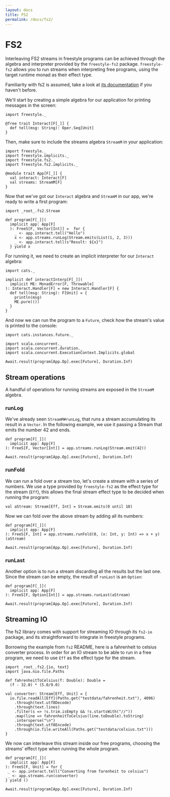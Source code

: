 ```yaml
---
layout: docs
title: FS2
permalink: /docs/fs2/
---
```


# FS2

Interleaving FS2 streams in freestyle programs can be achieved through the algebra and interpreter provided by the `freestyle-fs2` package. `freestyle-fs2` allows you to run streams when interpreting free programs, using the target runtime monad as their effect type.

Familiarity with fs2 is assumed, take a look at [its documentation](https://github.com/functional-streams-for-scala/fs2/blob/series/1.0/docs/guide.md) if you haven't before.

We'll start by creating a simple algebra for our application for printing messages in the screen:

```tut:book
import freestyle._

@free trait Interact[F[_]] {
  def tell(msg: String): Oper.Seq[Unit]
}
```

Then, make sure to include the streams algebra `StreamM` in your application:

```tut:book
import freestyle._
import freestyle.implicits._
import freestyle.fs2._
import freestyle.fs2.implicits._

@module trait App[F[_]] {
  val interact: Interact[F]
  val streams: StreamM[F]
}
```

Now that we've got our `Interact` algebra and `StreamM` in our app, we're ready to write a first program:

```tut:book
import _root_.fs2.Stream

def program[F[_]](
  implicit app: App[F]
  ): FreeS[F, Vector[Int]] =  for {
    _ <- app.interact.tell("Hello")
	x <- app.streams.runLog(Stream.emits(List(1, 2, 3)))
	_ <- app.interact.tell(s"Result: ${x}")
  } yield x
```

For running it, we need to create an implicit interpreter for our `Interact` algebra:

```tut:book
import cats._

implicit def interactInterp[F[_]](
  implicit ME: MonadError[F, Throwable]
): Interact.Handler[F] = new Interact.Handler[F] {
  def tell(msg: String): F[Unit] = {
    println(msg)
    ME.pure(())
  }
}
```

And now we can run the program to a `Future`, check how the stream's value is printed to the console:

```tut:book
import cats.instances.future._

import scala.concurrent._
import scala.concurrent.duration._
import scala.concurrent.ExecutionContext.Implicits.global

Await.result(program[App.Op].exec[Future], Duration.Inf)
```

## Stream operations

A handful of operations for running streams are exposed in the `StreamM` algebra.

### runLog

We've already seen `StreamM#runLog`, that runs a stream accumulating its result in a `Vector`. In the following example, we use it passing a Stream that emits the number 42 and ends.

```tut:book
def program[F[_]](
  implicit app: App[F]
): FreeS[F, Vector[Int]] = app.streams.runLog(Stream.emit(42))

Await.result(program[App.Op].exec[Future], Duration.Inf)
```

### runFold

We can run a fold over a stream too, let's create a stream with a series of numbers. We use a type provided by `freestyle-fs2` as the effect type for the stream (`Eff`), this allows the final stream effect type to be decided when running the program:

```tut:book
val aStream: Stream[Eff, Int] = Stream.emits(0 until 10)
```

Now we can fold over the above stream by adding all its numbers:

```tut:book
def program[F[_]](
  implicit app: App[F]
): FreeS[F, Int] = app.streams.runFold(0, (x: Int, y: Int) => x + y)(aStream)

Await.result(program[App.Op].exec[Future], Duration.Inf)
```

### runLast

Another option is to run a stream discarding all the results but the last one. Since the stream can be empty, the result of `runLast` is an `Option`:

```tut:book
def program[F[_]](
  implicit app: App[F]
): FreeS[F, Option[Int]] = app.streams.runLast(aStream)

Await.result(program[App.Op].exec[Future], Duration.Inf)
```

## Streaming IO

The fs2 library comes with support for streaming IO through its `fs2-io` package, and its straightforward to integrate in freestyle programs.

Borrowing the example from `fs2` README, here is a fahrenheit to celsius converter process. In order for an IO stream to be able to run in a free program, we need to use `Eff` as the effect type for the stream.

```tut:book
import _root_.fs2.{io, text}
import java.nio.file.Paths

def fahrenheitToCelsius(f: Double): Double =
  (f - 32.0) * (5.0/9.0)

val converter: Stream[Eff, Unit] = {
  io.file.readAll[Eff](Paths.get("testdata/fahrenheit.txt"), 4096)
    .through(text.utf8Decode)
    .through(text.lines)
    .filter(s => !s.trim.isEmpty && !s.startsWith("//"))
    .map(line => fahrenheitToCelsius(line.toDouble).toString)
    .intersperse("\n")
    .through(text.utf8Encode)
    .through(io.file.writeAll(Paths.get("testdata/celsius.txt")))
}
```

We now can interleave this stream inside our free programs, choosing the streams' effect type when running the whole program.

```tut:book
def program[F[_]](
  implicit app: App[F]
): FreeS[F, Unit] = for {
 _ <- app.interact.tell("Converting from farenheit to celsius")
 _ <- app.streams.run(converter)
} yield ()

Await.result(program[App.Op].exec[Future], Duration.Inf)
```

